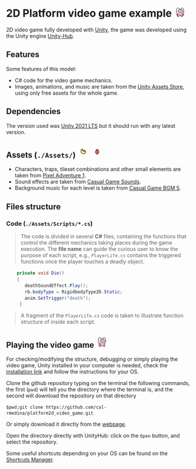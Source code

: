 # 2D Platform video game example ![Idle](readme_animations/Idle.gif) 

2D video game fully developed with [Unity](https://unity.com), the game was
developed using the Unity engine [Unity-Hub](https://unity.com/unity-hub).

## Features

Some features of this model:

- C# code for the video game mechanics.
- Images, animations, and music are taken from the [Unity Assets
  Store](https://assetstore.unity.com), using only free assets for the whole
game.

## Dependencies

The version used was [Unity 2021
LTS](https://docs.unity3d.com/2021.3/Documentation/Manual/WhatsNew2021LTS.html)
but it should run with any latest version.

## Assets (`./Assets/`) ![Bananas](readme_animations/Bananas.gif) ![Strawberry](readme_animations/Strawberry.gif) 

- Characters, traps, tileset combinations and other small elements are taken from
[Pixel Adventure
1](https://assetstore.unity.com/packages/2d/characters/pixel-adventure-1-155360).
- Sound effects are taken from [Casual Game
  Sounds](https://assetstore.unity.com/packages/audio/sound-fx/free-casual-game-sfx-pack-54116).
- Background music for each level is taken from [Casual Game BGM
  5](https://assetstore.unity.com/packages/audio/music/casual-game-bgm-5-135943).

## Files structure

### Code (`./Assets/Scripts/*.cs`)

>The code is divided in several <b>C#</b> files, containing the functions
that control the different mechanics taking places during the game
execution. The <b>file name</b> can guide the curious user to know the
purpose of each script, e.g., `PlayerLife.cs` contains the
triggered functions once the player touches a deadly object. 

```cs
    private void Die()
    {
       deathSoundEffect.Play();
       rb.bodyType = RigidbodyType2D.Static; 
       anim.SetTrigger("death");
     }
```

>A fragment of the `PlayerLife.cs` code is taken to illustrate function
>structure of inside each script.

## Playing the video game ![Run](readme_animations/Run.gif)

For checking/modifying the structure, debugging or simply playing the video
game, Unity installed in your computer is needed, check the [installation
link](https://unity.com/download) and follow the instructions for your OS.

Clone the github repository typing on the terminal the following commands, the
first (`pwd`) will tell you the directory where the terminal is, and the second
will download the repository on that directory

```
$pwd;git clone https://github.com/cal-rmedina/platform2d_video_game.git 
``` 
Or simply download it directly from the
[webpage](https://github.com/cal-rmedina/platform2d_video_game).

Open the directory directly with UnityHub: click on the `Open` button,
and select the repository.

Some useful shortcuts depending on your OS can be found on the [Shortcuts
Manager](https://docs.unity3d.com/Manual/ShortcutsManager.html).


